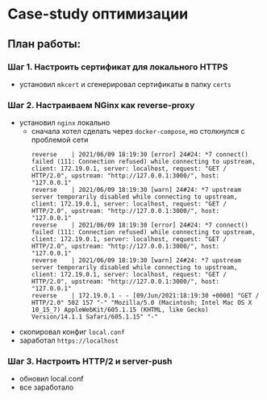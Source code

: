 # Case-study оптимизации

## План работы:

### Шаг 1. Настроить сертификат для локального HTTPS

- установил `mkcert` и сгенерировал сертификаты в папку `certs`

### Шаг 2. Настраиваем NGinx как reverse-proxy

- установил `nginx` локально
  - сначала хотел сделать через `docker-compose`, но столкнулся с проблемой сети
    ```
    reverse    | 2021/06/09 18:19:30 [error] 24#24: *7 connect() failed (111: Connection refused) while connecting to upstream, client: 172.19.0.1, server: localhost, request: "GET / HTTP/2.0", upstream: "http://127.0.0.1:3000/", host: "127.0.0.1"
    reverse    | 2021/06/09 18:19:30 [warn] 24#24: *7 upstream server temporarily disabled while connecting to upstream, client: 172.19.0.1, server: localhost, request: "GET / HTTP/2.0", upstream: "http://127.0.0.1:3000/", host: "127.0.0.1"
    reverse    | 2021/06/09 18:19:30 [error] 24#24: *7 connect() failed (111: Connection refused) while connecting to upstream, client: 172.19.0.1, server: localhost, request: "GET / HTTP/2.0", upstream: "http://127.0.0.1:3000/", host: "127.0.0.1"
    reverse    | 2021/06/09 18:19:30 [warn] 24#24: *7 upstream server temporarily disabled while connecting to upstream, client: 172.19.0.1, server: localhost, request: "GET / HTTP/2.0", upstream: "http://127.0.0.1:3000/", host: "127.0.0.1"
    reverse    | 172.19.0.1 - - [09/Jun/2021:18:19:30 +0000] "GET / HTTP/2.0" 502 157 "-" "Mozilla/5.0 (Macintosh; Intel Mac OS X 10_15_7) AppleWebKit/605.1.15 (KHTML, like Gecko) Version/14.1.1 Safari/605.1.15" "-"
    ```
- скопировал конфиг `local.conf`
- заработал `https://localhost`

### Шаг 3. Настроить HTTP/2 и server-push

- обновил local.conf
- все заработало
